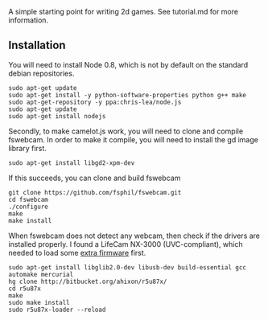 
A simple starting point for writing 2d games. See tutorial.md for more information.

Installation
------------
You will need to install Node 0.8, which is not by default on the standard debian repositories.

    sudo apt-get update
    sudo apt-get install -y python-software-properties python g++ make
    sudo apt-get-repository -y ppa:chris-lea/node.js
    sudo apt-get update
    sudo apt-get install nodejs

Secondly, to make camelot.js work, you will need to clone and compile fswebcam. In order to make it compile, 
you will need to install the gd image library first.

    sudo apt-get install libgd2-xpm-dev

If this succeeds, you can clone and build fswebcam

    git clone https://github.com/fsphil/fswebcam.git
    cd fswebcam
    ./configure
    make
    make install

When fswebcam does not detect any webcam, then check if the drivers are installed properly. I found a LifeCam NX-3000 (UVC-compliant), 
which needed to load some [extra firmware](https://lists.ubuntu.com/archives/kernel-bugs/2010-July/128364.html) first.

    sudo apt-get install libglib2.0-dev libusb-dev build-essential gcc automake mercurial
    hg clone http://bitbucket.org/ahixon/r5u87x/
    cd r5u87x
    make
    sudo make install
    sudo r5u87x-loader --reload

